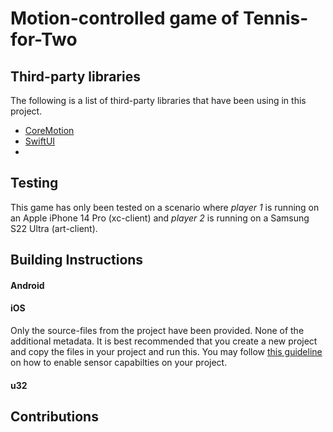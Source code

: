 # Motion-controlled game of Tennis-for-Two

## Third-party libraries
The following is a list of third-party libraries that have been using in this project.
- [CoreMotion](https://developer.apple.com/documentation/coremotion)
- [SwiftUI](https://developer.apple.com/documentation/swiftui)
- 

## Testing
This game has only been tested on a scenario where _player 1_ is running on an Apple iPhone 14 Pro (xc-client) and _player 2_ is running on a Samsung S22 Ultra (art-client).

## Building Instructions
#### Android

#### iOS
Only the source-files from the project have been provided. None of the additional metadata. It is best recommended that you create a new project and copy the files in your project and run this. You may follow [this guideline](https://developer.apple.com/library/archive/documentation/General/Reference/InfoPlistKeyReference/Articles/iPhoneOSKeys.html#//apple_ref/doc/uid/TP40009252-SW3) on how to enable sensor capabilties on your project.

#### u32

## Contributions

